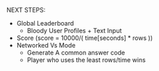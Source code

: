 NEXT STEPS:
* Global Leaderboard
    * Bloody User Profiles + Text Input
* Score (score = 10000/( time[seconds] * rows ))
* Networked Vs Mode
    * Generate A common answer code
    * Player who uses the least rows/time wins